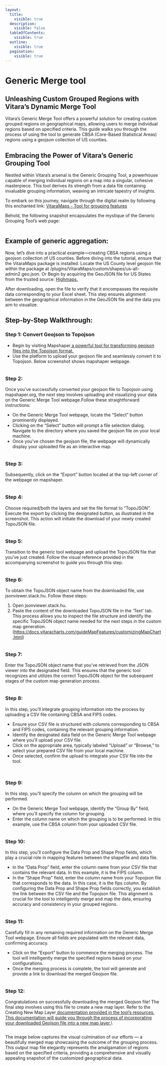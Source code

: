 ```yaml
---
layout:
  title:
    visible: true
  description:
    visible: false
  tableOfContents:
    visible: true
  outline:
    visible: true
  pagination:
    visible: true
---
```


# Generic Merge tool

## Unleashing Custom Grouped Regions with Vitara’s Dynamic Merge Tool

Vitara’s Generic Merge Tool offers a powerful solution for creating custom grouped regions on geographical maps, allowing users to merge individual regions based on specified criteria. This guide walks you through the process of using the tool to generate CBSA (Core-Based Statistical Areas) regions using a geojson collection of US counties.

## Embracing the Power of Vitara’s Generic Grouping Tool <a href="#embracing-the-power-of-vitaras-generic-grouping-tool" id="embracing-the-power-of-vitaras-generic-grouping-tool"></a>

Nestled within Vitara’s arsenal is the Generic Grouping Tool, a powerhouse capable of merging individual regions on a map into a singular, cohesive masterpiece. This tool derives its strength from a data file containing invaluable grouping information, weaving an intricate tapestry of insights.

To embark on this journey, navigate through the digital realm by following this enchanted link: [VitaraMaps - Tool for grouping features](https://cloud.vitaracharts.com/maptools/generic.html)

Behold, the following snapshot encapsulates the mystique of the Generic Grouping Tool’s web page:&#x20;

<figure><img src="../.gitbook/assets/image52 (1).png" alt=""><figcaption></figcaption></figure>

## Example of generic aggregation: <a href="#example-of-generic-aggregation" id="example-of-generic-aggregation"></a>

Now, let’s dive into a practical example—creating CBSA regions using a geojson collection of US counties. Before diving into the tutorial, ensure that the VitaraMaps package is installed. Locate the US County level geojson file within the package at /plugins/VitaraMaps/custom/shapes/us-all-admin2.geo.json. Or Begin by acquiring the GeoJSON file for US States from the trusted source: [Highmaps.](https://code.highcharts.com/mapdata/)

After downloading, open the file to verify that it encompasses the requisite data corresponding to your Excel sheet. This step ensures alignment between the geographical information in the GeoJSON file and the data you aim to visualize.

## **Step-by-Step Walkthrough:**

### **Step 1: Convert Geojson to Topojson**

* Begin by visiting Mapshaper[ a powerful tool for transforming geojson files into the Topojson format.](https://mapshaper.org/\))
* Use the platform to upload your geojson file and seamlessly convert it to Topojson. Below screenshot shows mapshaper webpage.

<figure><img src="../.gitbook/assets/image (5).png" alt=""><figcaption></figcaption></figure>

### **Step 2:**

Once you’ve successfully converted your geojson file to Topojson using mapshaper.org, the next step involves uploading and visualizing your data on the Generic Merge Tool webpage.Follow these straightforward instructions:

* On the Generic Merge Tool webpage, locate the “Select” button prominently displayed.
* Clicking on the “Select” button will prompt a file selection dialog. Navigate to the directory where you saved the geojson file on your local machine.
* Once you’ve chosen the geojson file, the webpage will dynamically display your uploaded file as an interactive map.

<figure><img src="../.gitbook/assets/maps.png" alt=""><figcaption></figcaption></figure>

### **Step 3:**

Subsequently, click on the “Export” button located at the top-left corner of the webpage on mapshaper.

<figure><img src="../.gitbook/assets/image60 (2).png" alt=""><figcaption></figcaption></figure>

### **Step 4:**

Choose required/both the layers and set the file format to “TopoJSON”. Execute the export by clicking the designated button, as illustrated in the screenshot. This action will initiate the download of your newly created TopoJSON file.

<figure><img src="../.gitbook/assets/image61 (1).png" alt=""><figcaption></figcaption></figure>

### **Step 5:**

Transition to the generic tool webpage and upload the TopoJSON file that you’ve just created. Follow the visual reference provided in the accompanying screenshot to guide you through this step.

<figure><img src="../.gitbook/assets/image38.png" alt=""><figcaption></figcaption></figure>

### **Step 6:**

To obtain the TopoJSON object name from the downloaded file, use jsonviewer.stack.hu. Follow these steps:

1. Open jsonviewer.stack.hu.
2. Paste the content of the downloaded TopoJSON file in the ‘Text’ tab. This process allows you to inspect the file structure and identify the specific TopoJSON object name needed for the next steps in the custom map generation. (https://docs.vitaracharts.com/guideMapFeatures/customizingMapChart.html)

<figure><img src="../.gitbook/assets/image26 (1).png" alt=""><figcaption></figcaption></figure>

### **Step 7:**

Enter the TopoJSON object name that you’ve retrieved from the JSON viewer into the designated field. This ensures that the generic tool recognizes and utilizes the correct TopoJSON object for the subsequent stages of the custom map generation process.

<figure><img src="../.gitbook/assets/image40 (1).png" alt=""><figcaption></figcaption></figure>



### **Step 8:**

In this step, you’ll integrate grouping information into the process by uploading a CSV file containing CBSA and FIPS codes.

* Ensure your CSV file is structured with columns corresponding to CBSA and FIPS codes, containing the relevant grouping information.
* Identify the designated data field on the Generic Merge Tool webpage where you’ll upload your CSV file.
* Click on the appropriate area, typically labeled “Upload” or “Browse,” to select your prepared CSV file from your local machine.
* Once selected, confirm the upload to integrate your CSV file into the tool.

<figure><img src="../.gitbook/assets/image64 (1).png" alt=""><figcaption></figcaption></figure>

<figure><img src="../.gitbook/assets/image44.png" alt=""><figcaption></figcaption></figure>

### **Step 9:**

In this step, you’ll specify the column on which the grouping will be performed.

* On the Generic Merge Tool webpage, identify the “Group By” field, where you’ll specify the column for grouping.
* Enter the column name on which the grouping is to be performed. In this example, use the CBSA column from your uploaded CSV file.

<figure><img src="../.gitbook/assets/image54 (1).png" alt=""><figcaption></figcaption></figure>

### **Step 10:**

In this step, you’ll configure the Data Prop and Shape Prop fields, which play a crucial role in mapping features between the shapefile and data file.

* In the “Data Prop” field, enter the column name from your CSV file that contains the relevant data. In this example, it is the FIPS column.
* In the “Shape Prop” field, enter the column name from your Topojson file that corresponds to the data. In this case, it is the fips column. By configuring the Data Prop and Shape Prop fields correctly, you establish the link between the CSV file and the Topojson file. This alignment is crucial for the tool to intelligently merge and map the data, ensuring accuracy and consistency in your grouped regions.

<figure><img src="../.gitbook/assets/image56.png" alt=""><figcaption></figcaption></figure>

### **Step 11:**

Carefully fill in any remaining required information on the Generic Merge Tool webpage. Ensure all fields are populated with the relevant data, confirming accuracy.

* Click on the “Export” button to commence the merging process. The tool will intelligently merge the specified regions based on your configurations.
* Once the merging process is complete, the tool will generate and provide a link to download the merged Geojson file.

<figure><img src="../.gitbook/assets/image20.png" alt=""><figcaption></figcaption></figure>

### **Step 12:**

Congratulations on successfully downloading the merged Geojson file! The final step involves using this file to create a new map layer. Refer to the Creating New Map Layer[ documentation provided in the tool’s resources. This documentation will guide you through the process of incorporating your downloaded Geojson file into a new map layer.](https://docs.vitaracharts.com/guideMapFeatures/creatingNewMaps.html)\


<figure><img src="../.gitbook/assets/image38 (1).png" alt=""><figcaption></figcaption></figure>

The image below captures the visual culmination of our efforts — a beautifully merged map showcasing the outcome of the grouping process. This output map file elegantly represents the amalgamation of regions based on the specified criteria, providing a comprehensive and visually appealing snapshot of the customized geographical data.

<figure><img src="../.gitbook/assets/image2 (1).png" alt=""><figcaption></figcaption></figure>
